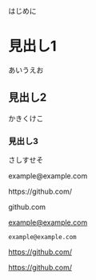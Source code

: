 はじめに


# 見出し1

あいうえお


## 見出し2

かきくけこ


### 見出し3

さしすせそ




<span>example</span>@example.com

<span>https</span>://github.com/


github.com

example@example.com


`example@example.com`


<a href="https://github.com/" target="_blank" rel="noopener noreferrer">https://github.com/</a>

https://github.com/

